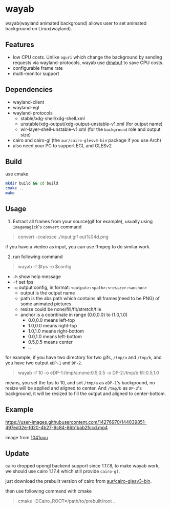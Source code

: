 # wayab

wayab(wayland animated background) allows user to set animated background on Linux(wayland).


## Features

- low CPU costs. Unlike `oguri` which change the background by sending requests via wayland-protocols, wayab use [dmabuf](https://wayland-book.com/surfaces/dmabuf.html) to save CPU costs.
- configurable frame rate
- multi-monitor support

## Dependencies

- wayland-client
- wayland-egl
- wayland-protocols
  - stable/xdg-shell/xdg-shell.xml
  - unstable/xdg-output/xdg-output-unstable-v1.xml (for output name)
  - wlr-layer-shell-unstable-v1.xml (for the `background` role and output size)
- cairo and cairo-gl (the `aur/cairo-glesv3-bin` package if you use Arch)
- also need your PC to support EGL and GLESv2

## Build

use cmake

```bash
mkdir build && cd build
cmake ..
make
```

## Usage

1. Extract all frames from your source(gif for example), usually using `imagemagick`'s `convert` command

> convert -coalesce ./input.gif out%04d.png

if you have a viedeo as input, you can use ffmpeg to do similar work.

2. run following command

> wayab -f $fps -o $config

- `-h` show help message 
- `-f` set fps
- `-o` output config, in format: `<output>:<path>:<resize>:<anchor>`
  - output is the output name
  - path is the abs path which contains all frames(need to be PNG) of some animated pictures
  - resize could be none/fill/fit/stretch/tile
  - anchor is a coordinate in range (0.0,0.0) to (1.0,1.0)
    - 0.0,0.0 means left-top
    - 1.0,0.0 means right-top
    - 1.0,1.0 means right-bottom
    - 0.0,1.0 means left-bottom
    - 0.5,0.5 means center
    - ..

for example, if you have two directory for two gifs, `/tmp/a` and `/tmp/b`, and you have two output `eDP-1` and `DP-2`.

> wayab -f 10 -o eDP-1:/tmp/a:none:0.5,0.5 -o DP-2:/tmp/b:fill:0.5,1.0

means, you set the fps to 10, and set `/tmp/a` as `eDP-1`'s background, no resize will be applied and aligned to center. And `/tmp/b` as `DP-2`'s background, it will be resized to fill the output and aligned to center-bottom.


## Example


https://user-images.githubusercontent.com/14276970/144039851-497ed32e-fd20-4b27-9c84-86b1bab2fccd.mp4

image from [1041uuu](https://1041uuu.tumblr.com/page/3)


## Update

cairo dropped opengl backend support since 1.17.8, to make wayab work, we should use cairo 1.17.4 which still provide `cairo-gl`.

just download the prebuilt version of cairo from [aur/cairo-glesv3-bin](https://webreflection.github.io/aur/cairo-glesv2-bin-x86_64-1.17.4.tar.gz).

then use following command with cmake

> cmake -DCairo_ROOT=/path/to/prebuilt/root ..
